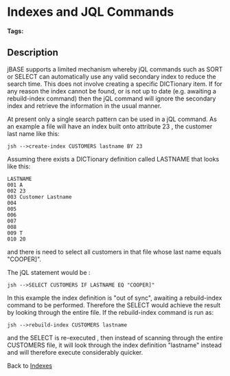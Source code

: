 # Indexes and JQL Commands

<PageHeader />

**Tags:**
<badge text='file indexing' vertical='middle' />
<badge text='jql' vertical='middle' />

## Description

jBASE supports a limited mechanism whereby jQL commands such as SORT or SELECT can automatically use any valid secondary index to reduce the search time. This does not involve creating a specific DICTionary item. If for any reason the index cannot be found, or is not up to date (e.g. awaiting a rebuild-index command) then the jQL command will ignore the secondary index and retrieve the information in the usual manner.

At present only a single search pattern can be used in a jQL command. As an example a file will have an index built onto attribute 23 , the customer last name like this:

```
jsh -->create-index CUSTOMERS lastname BY 23
```

Assuming there exists a DICTionary definition called LASTNAME that looks like this:

```
LASTNAME
001 A
002 23
003 Customer Lastname
004
005
006
007
008
009 T
010 20
```

and there is need to select all customers in that file whose last name equals "COOPER]".

The jQL statement would be :

```
jsh -->SELECT CUSTOMERS IF LASTNAME EQ "COOPER]"
```

In this example the index definition is "out of sync", awaiting a rebuild-index command to be performed. Therefore the SELECT would achieve the result by looking through the entire file. If the rebuild-index command is run as:

```
jsh -->rebuild-index CUSTOMERS lastname
```

and the SELECT is re-executed , then instead of scanning through the entire CUSTOMERS file, it will look through the index definition "lastname" instead and will therefore execute considerably quicker.

Back to [Indexes](./../README.md)

  
<PageFooter />
